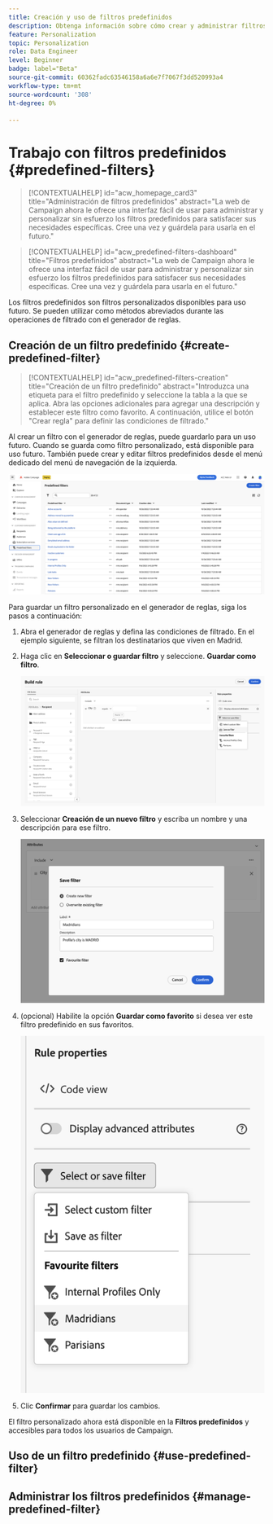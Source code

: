 ```yaml
---
title: Creación y uso de filtros predefinidos
description: Obtenga información sobre cómo crear y administrar filtros predefinidos en la IU web de Adobe Campaign
feature: Personalization
topic: Personalization
role: Data Engineer
level: Beginner
badge: label="Beta"
source-git-commit: 60362fadc63546158a6a6e7f7067f3dd520993a4
workflow-type: tm+mt
source-wordcount: '308'
ht-degree: 0%

---
```


# Trabajo con filtros predefinidos {#predefined-filters}

>[!CONTEXTUALHELP]
>id="acw_homepage_card3"
>title="Administración de filtros predefinidos"
>abstract="La web de Campaign ahora le ofrece una interfaz fácil de usar para administrar y personalizar sin esfuerzo los filtros predefinidos para satisfacer sus necesidades específicas. Cree una vez y guárdela para usarla en el futuro."

>[!CONTEXTUALHELP]
>id="acw_predefined-filters-dashboard"
>title="Filtros predefinidos"
>abstract="La web de Campaign ahora le ofrece una interfaz fácil de usar para administrar y personalizar sin esfuerzo los filtros predefinidos para satisfacer sus necesidades específicas. Cree una vez y guárdela para usarla en el futuro."

Los filtros predefinidos son filtros personalizados disponibles para uso futuro. Se pueden utilizar como métodos abreviados durante las operaciones de filtrado con el generador de reglas.


## Creación de un filtro predefinido {#create-predefined-filter}

>[!CONTEXTUALHELP]
>id="acw_predefined-filters-creation"
>title="Creación de un filtro predefinido"
>abstract="Introduzca una etiqueta para el filtro predefinido y seleccione la tabla a la que se aplica. Abra las opciones adicionales para agregar una descripción y establecer este filtro como favorito. A continuación, utilice el botón &quot;Crear regla&quot; para definir las condiciones de filtrado."

Al crear un filtro con el generador de reglas, puede guardarlo para un uso futuro. Cuando se guarda como filtro personalizado, está disponible para uso futuro. También puede crear y editar filtros predefinidos desde el menú dedicado del menú de navegación de la izquierda.

![](assets/predefined-filters-menu.png)

Para guardar un filtro personalizado en el generador de reglas, siga los pasos a continuación:

1. Abra el generador de reglas y defina las condiciones de filtrado. En el ejemplo siguiente, se filtran los destinatarios que viven en Madrid.
1. Haga clic en **Seleccionar o guardar filtro** y seleccione. **Guardar como filtro**.

   ![](assets/predefined-filters-save.png)

1. Seleccionar **Creación de un nuevo filtro** y escriba un nombre y una descripción para ese filtro.

   ![](assets/predefined-filters-save-filter.png)

1. (opcional) Habilite la opción **Guardar como favorito** si desea ver este filtro predefinido en sus favoritos.

   ![](assets/predefined-filters-favorite.png)

1. Clic **Confirmar** para guardar los cambios.

El filtro personalizado ahora está disponible en la **Filtros predefinidos** y accesibles para todos los usuarios de Campaign.


## Uso de un filtro predefinido {#use-predefined-filter}



## Administrar los filtros predefinidos {#manage-predefined-filter}

